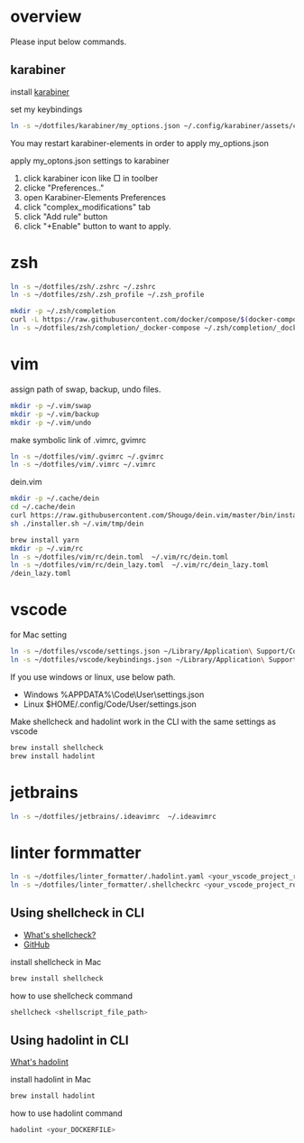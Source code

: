 # overview
Please input below commands.


## karabiner
install [karabiner](https://karabiner-elements.pqrs.org/)

set my keybindings
```zsh
ln -s ~/dotfiles/karabiner/my_options.json ~/.config/karabiner/assets/complex_modifications/my_option.json
```

You may restart karabiner-elements in order to apply my_options.json

apply my_optons.json settings to karabiner
1. click karabiner icon like □ in toolber
2. clicke "Preferences.."
3. open Karabiner-Elements Preferences
4. click "complex_modifications" tab
5. click "Add rule" button
6. click "+Enable" button to want to apply.



# zsh
```zsh
ln -s ~/dotfiles/zsh/.zshrc ~/.zshrc
ln -s ~/dotfiles/zsh/.zsh_profile ~/.zsh_profile

mkdir -p ~/.zsh/completion
curl -L https://raw.githubusercontent.com/docker/compose/$(docker-compose version --short)/contrib/completion/zsh/_docker-compose > ~/dotfiles/zsh/completion/_docker-compose
ln -s ~/dotfiles/zsh/completion/_docker-compose ~/.zsh/completion/_docker-compose
```

# vim


assign path of swap, backup, undo files.
```zsh
mkdir -p ~/.vim/swap
mkdir -p ~/.vim/backup
mkdir -p ~/.vim/undo
```

make symbolic link of .vimrc, gvimrc
```zsh
ln -s ~/dotfiles/vim/.gvimrc ~/.gvimrc
ln -s ~/dotfiles/vim/.vimrc ~/.vimrc
```

dein.vim
```zsh
mkdir -p ~/.cache/dein
cd ~/.cache/dein
curl https://raw.githubusercontent.com/Shougo/dein.vim/master/bin/installer.sh > installer.sh
sh ./installer.sh ~/.vim/tmp/dein

brew install yarn
mkdir -p ~/.vim/rc
ln -s ~/dotfiles/vim/rc/dein.toml  ~/.vim/rc/dein.toml
ln -s ~/dotfiles/vim/rc/dein_lazy.toml  ~/.vim/rc/dein_lazy.toml
/dein_lazy.toml
```

# vscode

for Mac setting
```zsh
ln -s ~/dotfiles/vscode/settings.json ~/Library/Application\ Support/Code/User/settings.json
ln -s ~/dotfiles/vscode/keybindings.json ~/Library/Application\ Support/Code/User/keybindings.json
```
If you use windows or linux, use below path.
* Windows %APPDATA%\Code\User\settings.json
* Linux $HOME/.config/Code/User/settings.json

Make shellcheck and hadolint work in the CLI with the same settings as vscode
```zsh
brew install shellcheck
brew install hadolint
```



# jetbrains

```zsh
ln -s ~/dotfiles/jetbrains/.ideavimrc  ~/.ideavimrc
```


# linter formmatter

```zsh
ln -s ~/dotfiles/linter_formatter/.hadolint.yaml <your_vscode_project_root_dir>/.hadolint.yaml
ln -s ~/dotfiles/linter_formatter/.shellcheckrc <your_vscode_project_root_dir>/.shellcheckrc
```

## Using shellcheck in CLI

- [What's shellcheck?](https://www.shellcheck.net/)
- [GitHub](https://github.com/koalaman/shellcheck)

install shellcheck in Mac
```zsh
brew install shellcheck
```
how to use shellcheck command
```zsh
shellcheck <shellscript_file_path>
```

## Using hadolint in CLI

[What's hadolint](https://github.com/hadolint/hadolint)

install hadolint in Mac
```zsh
brew install hadolint
```
how to use hadolint command
```zsh
hadolint <your_DOCKERFILE>
```


